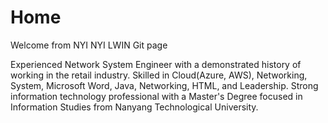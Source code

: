 # Home

Welcome from NYI NYI LWIN Git page

Experienced Network System Engineer with a demonstrated history of working in the retail industry. Skilled in Cloud(Azure, AWS), Networking, System, Microsoft Word, Java, Networking, HTML, and Leadership. Strong information technology professional with a Master's Degree focused in Information Studies from Nanyang Technological University. 
